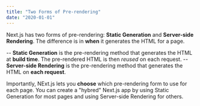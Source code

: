 ```yaml
---
title: "Two Forms of Pre-rendering"
date: "2020-01-01"
---
```


Next.js has two forms of pre-rendering: **Static Generation** and **Server-side Rendering**. The difference is in **when** it generates the HTML for a page.

-- **Static Generation** is the pre-rendering method that generates the HTML at **build time**. The pre-rendered HTML is then _reused_ on each request.
-- **Server-side Rendering** is the pre-rendering method that generates the HTML on **each request**.

Importantly, NExt.js lets you **choose** which pre-rendering form to use for each page. You can create a "hybred" Next.js app by using Static Generation for most pages and using Server-side Rendering for others.